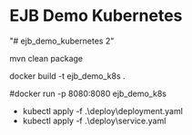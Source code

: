 EJB Demo Kubernetes
===========

"# ejb_demo_kubernetes 2" 

mvn clean package

docker build -t ejb_demo_k8s .

#docker run -p 8080:8080 ejb_demo_k8s

- kubectl apply -f .\deploy\deployment.yaml 
- kubectl apply -f .\deploy\service.yaml
